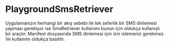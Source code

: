 # PlaygroundSmsRetriever

Uygulamanızın herhangi bir akış sebebi ile tek seferlik bir SMS dinlemesi yapması gerekiyor ise 
SmsRetriever kullanımı bunun için oldukça kullanışlı bir araçtır. Manifest dosyasında SMS dinlemesi için izin istemeniz gerekmez.
Ve kullanımı oldukça basittir.

